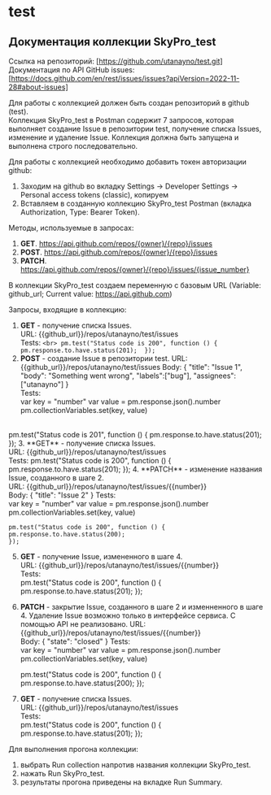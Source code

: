 # test
## Документация коллекции SkyPro_test

 
Ссылка на репозиторий: [https://github.com/utanayno/test.git] <br>
Документация по API GitHub issues: [https://docs.github.com/en/rest/issues/issues?apiVersion=2022-11-28#about-issues]

Для работы с коллекцией должен быть создан репозиторий в github (test). <br>
Коллекция SkyPro_test в Postman содержит 7 запросов, которая выполняет создание Issue в репозитории test, получение списка Issues, изменение и удаление Issue.
Коллекция должна быть запущена и выполнена строго последовательно.

Для работы с коллекцией необходимо добавить токен авторизации github:
1) Заходим на github во вкладку Settings → Developer Settings → Personal access tokens (classic), копируем
2) Вставляем в созданную коллекцию SkyPro_test Postman (вкладка Authorization, Type: Bearer Token).

Методы, используемые в запросах:
1) **GET**. https://api.github.com/repos/{owner}/{repo}/issues
2) **POST**. https://api.github.com/repos/{owner}/{repo}/issues
3) **PATCH**. https://api.github.com/repos/{owner}/{repo}/issues/{issue_number}

В коллекции SkyPro_test создаем переменную с базовым URL (Variable: github_url; Current value: https://api.github.com)

Запросы, входящие в коллекцию:
1. **GET** - получение списка Issues. <br>
    URL: {{github_url}}/repos/utanayno/test/issues <br>
    Tests: ```<br>
    pm.test("Status code is 200", function () { 
    pm.response.to.have.status(201); 
});  ```<br>
2. **POST** - создание Issue в репозитории test. 
    URL: {{github_url}}/repos/utanayno/test/issues 
    Body: {
    "title": "Issue 1", 
    "body": "Something went wrong", 
    "labels":["bug"], 
    "assignees":["utanayno"] 
         } <br>
    Tests: <br>
    var key = "number" 
    var value = pm.response.json().number 
    pm.collectionVariables.set(key, value) 
<br>
    pm.test("Status code is 201", function () {
    pm.response.to.have.status(201);
    });
3. **GET** - получение списка Issues. <br>
    URL: {{github_url}}/repos/utanayno/test/issues <br>
    Tests: pm.test("Status code is 200", function () {
    pm.response.to.have.status(201);
    }); 
4. **PATCH** - изменение названия Issue, созданного в шаге 2. <br>
    URL: {{github_url}}/repos/utanayno/test/issues/{{number}} <br>
    Body: {
    "title": "Issue 2"
    }
    Tests: <br>
    var key = "number"
    var value = pm.response.json().number
    pm.collectionVariables.set(key, value)

    pm.test("Status code is 200", function () {
    pm.response.to.have.status(200);
    });
5. **GET** - получение Issue, измененного в шаге 4. <br>
    URL: {{github_url}}/repos/utanayno/test/issues/{{number}} <br>
    Tests: <br>
    pm.test("Status code is 200", function () {
    pm.response.to.have.status(201);
    }); 
6. **PATCH** - закрытие Issue, созданного в шаге 2 и изменненного в шаге 4. Удаление Issue возможно только в интерфейсе сервиса. С помощью API не реализовано.
    URL: {{github_url}}/repos/utanayno/test/issues/{{number}} <br>
    Body: {
    "state": "closed"
    }
    Tests: <br>
    var key = "number"
    var value = pm.response.json().number
    pm.collectionVariables.set(key, value)

    pm.test("Status code is 200", function () {
    pm.response.to.have.status(200);
    });
7. **GET** - получение списка Issues. <br>
    URL: {{github_url}}/repos/utanayno/test/issues <br>
    Tests: <br>
    pm.test("Status code is 200", function () {
    pm.response.to.have.status(201);
    });
 
Для выполнения прогона коллекции:
1) выбрать Run collection напротив названия коллекции SkyPro_test.
2) нажать Run SkyPro_test.
3) результаты прогона приведены на вкладке Run Summary.
